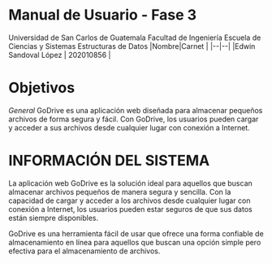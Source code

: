 # Manual de Usuario - Fase 3

Universidad de San Carlos de Guatemala
Facultad de Ingeniería
Escuela de Ciencias y Sistemas
Estructuras de Datos
|Nombre|Carnet |
|--|--|
|Edwin Sandoval López | 202010856 |

# Objetivos

_General_
GoDrive es una aplicación web diseñada para almacenar pequeños archivos de forma segura y fácil. Con GoDrive, los usuarios pueden cargar y acceder a sus archivos desde cualquier lugar con conexión a Internet.

# INFORMACIÓN DEL SISTEMA

La aplicación web GoDrive es la solución ideal para aquellos que buscan almacenar archivos pequeños de manera segura y sencilla. Con la capacidad de cargar y acceder a los archivos desde cualquier lugar con conexión a Internet, los usuarios pueden estar seguros de que sus datos están siempre disponibles.

GoDrive es una herramienta fácil de usar que ofrece una forma confiable de almacenamiento en línea para aquellos que buscan una opción simple pero efectiva para el almacenamiento de archivos.

